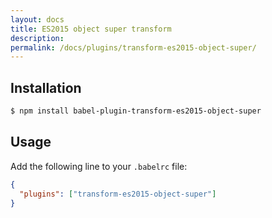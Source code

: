 ```yaml
---
layout: docs
title: ES2015 object super transform
description:
permalink: /docs/plugins/transform-es2015-object-super/
---
```


## Installation

```sh
$ npm install babel-plugin-transform-es2015-object-super
```

## Usage

Add the following line to your `.babelrc` file:

```json
{
  "plugins": ["transform-es2015-object-super"]
}
```
